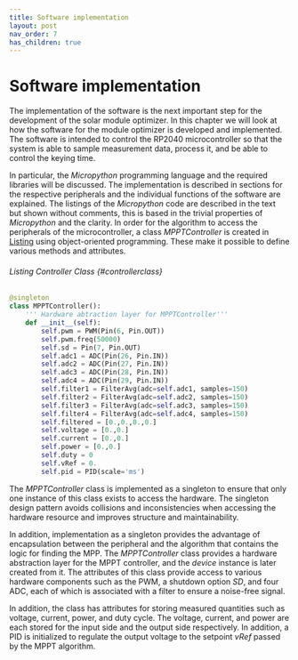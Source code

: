 ```yaml
---
title: Software implementation
layout: post
nav_order: 7
has_children: true
---
```


# Software implementation

The implementation of the software is the next important step for the
development of the solar module optimizer. In this chapter we will look
at how the software for the module optimizer is developed and
implemented. The software is intended to control the RP2040
microcontroller so that the system is able to sample measurement data,
process it, and be able to control the keying time.

In particular, the
*Micropython* programming language and the required libraries will be
discussed. The implementation is described in sections for the
respective peripherals and the individual functions of the software are
explained. The listings of the *Micropython* code are described in the
text but shown without comments, this is based in the trivial properties
of *Micropython* and the clarity. In order for the algorithm to access
the peripherals of the microcontroller, a class *MPPTController* is
created in [Listing](#controllerclass) using object-oriented programming. These make it
possible to define various methods and attributes.

<!-- [@micropython] -->

###### Listing Controller Class {#controllerclass}

```python
@singleton
class MPPTController():
    ''' Hardware abtraction layer for MPPTController'''
    def __init__(self):
        self.pwm = PWM(Pin(6, Pin.OUT))
        self.pwm.freq(50000) 
        self.sd = Pin(7, Pin.OUT)
        self.adc1 = ADC(Pin(26, Pin.IN))
        self.adc2 = ADC(Pin(27, Pin.IN))
        self.adc3 = ADC(Pin(28, Pin.IN))
        self.adc4 = ADC(Pin(29, Pin.IN))
        self.filter1 = FilterAvg(adc=self.adc1, samples=150)
        self.filter2 = FilterAvg(adc=self.adc2, samples=150)
        self.filter3 = FilterAvg(adc=self.adc3, samples=150)
        self.filter4 = FilterAvg(adc=self.adc4, samples=150)
        self.filtered = [0.,0.,0.,0.]
        self.voltage = [0.,0.]
        self.current = [0.,0.]
        self.power = [0.,0.]
        self.duty = 0
        self.vRef = 0.
        self.pid = PID(scale='ms')
```

The *MPPTController* class is implemented as a singleton to ensure that
only one instance of this class exists to access the hardware. The
singleton design pattern avoids collisions and inconsistencies when
accessing the hardware resource and improves structure and maintainability.

In addition, implementation as a singleton provides the
advantage of encapsulation between the peripheral and the algorithm that
contains the logic for finding the MPP. The *MPPTController* class provides a
hardware abstraction layer for the MPPT controller, and the *device*
instance is later created from it. The attributes of this class provide
access to various hardware components such as the
PWM, a shutdown
option *SD*, and four ADC, each of which is associated with a
filter to ensure a noise-free signal.

In addition, the class has
attributes for storing measured quantities such as voltage, current,
power, and duty cycle. The voltage, current, and power are each stored
for the input side and the output side respectively. In addition, a
PID is initialized
to regulate the output voltage to the setpoint *vRef* passed by the MPPT
algorithm.

<!--[@singleton]-->
